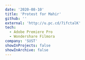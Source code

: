 ```yaml
---
date: '2020-08-10'
title: 'Protest for Mahir'
github: ''
external: 'http://u.pc.cd/7ifctalK'
tech:
  - Adobe Premiere Pro
  - Wondershare Filmora
company: 'SUST'
showInProjects: false
showInArchive: false
---
```


